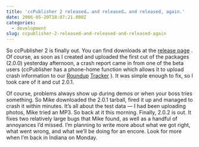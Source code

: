 ```yaml
---
title: 'ccPublisher 2 released… and released… and released, again.'
date: 2006-05-20T18:07:21.000Z
categories:
  - development
slug: ccpublisher-2-released-and-released-and-released-again
---
```

So ccPublisher 2 is finally out. You can find downloads at the [release page][1] . Of course, as soon as I created and uploaded the first cut of the packages (2.0.0) yesterday afternoon, a crash report came in from one of the beta users (ccPublisher has a phone-home function which allows it to upload crash information to our [Roundup][2]  [Tracker][3] ). It was simple enough to fix, so I took care of it and cut 2.0.1.

Of course, problems always show up during demos or when your boss tries something. So Mike downloaded the 2.0.1 tarball, fired it up and managed to crash it within minutes. It’s all about the test data — I had been uploading photos, Mike tried an <span class="caps">MP3</span>. So back at it this morning. Finally, 2.0.2 is out. It fixes two relatively large bugs that Mike found, as well as a handful of annoyances I’d missed. I’m planning to write more about what we got right, what went wrong, and what we’ll be doing for an encore. Look for more when I’m back in Indiana on Monday.

 [1]: http://wiki.creativecommons.org/CcPublisher_2
 [2]: http://roundup.sourceforge.net
 [3]: http://roundup.creativecommons.org/ccpublisher
